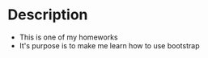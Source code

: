 # Description
+ This is one of my homeworks
+ It's purpose is to make me learn how to use bootstrap
